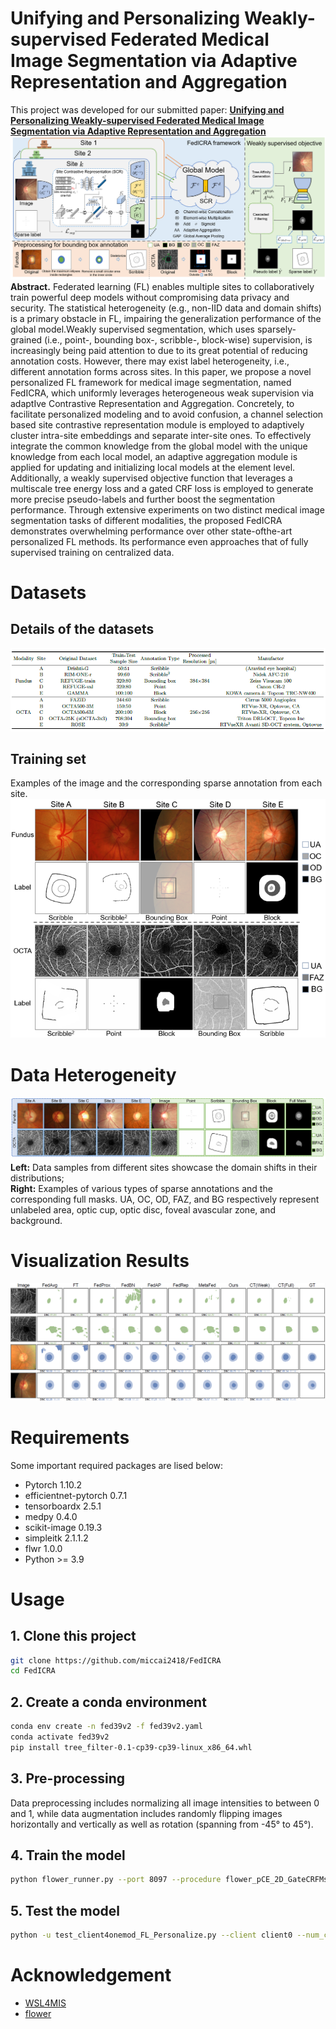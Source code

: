 # Unifying and Personalizing Weakly-supervised Federated Medical Image Segmentation via Adaptive Representation and Aggregation
This project was developed for our submitted paper: [**Unifying and Personalizing Weakly-supervised Federated Medical Image Segmentation via Adaptive Representation and Aggregation**](https://arxiv.org/abs/2304.05635)
![TEL](image/framework.png)
**Abstract.** Federated learning (FL) enables multiple sites to collaboratively train powerful deep models without compromising data privacy and security. The statistical heterogeneity (e.g., non-IID data and domain shifts) is a primary obstacle in FL, impairing the generalization performance of the global model.Weakly supervised segmentation, which uses sparsely-grained (i.e., point-, bounding box-, scribble-, block-wise) supervision, is increasingly being paid attention to due to its great potential of reducing annotation costs. However, there may exist label heterogeneity, i.e., different annotation forms across sites. In this paper, we propose a novel personalized FL framework for medical image segmentation, named FedICRA, which uniformly leverages heterogeneous weak supervision via adaptIve Contrastive Representation and Aggregation. Concretely, to facilitate personalized modeling and to avoid confusion, a channel selection based site contrastive representation module is employed to adaptively cluster intra-site embeddings and separate inter-site ones. To effectively integrate the common knowledge from the global model with the unique knowledge from each local model, an adaptive aggregation module is applied for updating and initializing local models at the element level. Additionally, a weakly supervised objective function that leverages a multiscale tree energy loss and a gated CRF loss is employed to generate more precise pseudo-labels and further boost the segmentation performance. Through extensive experiments on two distinct medical image segmentation tasks of different modalities, the proposed FedICRA demonstrates overwhelming performance over other state-ofthe-art personalized FL methods. Its performance even approaches that of fully supervised training on centralized data.
# Datasets
## Details of the datasets
![TEL](image/dataset.png)
## Training set
Examples of the image and the corresponding sparse annotation from each site.
![TEL](image/trainingset.png)
# Data Heterogeneity
![TEL](image/label.png)
**Left:** Data samples from different sites showcase the domain shifts in their distributions; \
**Right:** Examples of various types of sparse annotations and the corresponding full masks. UA, OC, OD, FAZ, and BG respectively represent unlabeled area, optic cup, optic disc, foveal avascular zone, and background.
# Visualization Results
![TEL](image/output.png)
# Requirements
Some important required packages are lised below:
* Pytorch 1.10.2
* efficientnet-pytorch 0.7.1
* tensorboardx 2.5.1
* medpy 0.4.0
* scikit-image 0.19.3
* simpleitk  2.1.1.2
* flwr 1.0.0
* Python >= 3.9
# Usage
## 1. Clone this project
``` bash
git clone https://github.com/miccai2418/FedICRA
cd FedICRA
```

## 2. Create a conda environment
``` bash
conda env create -n fed39v2 -f fed39v2.yaml
conda activate fed39v2
pip install tree_filter-0.1-cp39-cp39-linux_x86_64.whl
```
## 3. Pre-processing
Data preprocessing includes normalizing all image intensities to between 0 and 1, while data augmentation includes randomly flipping images horizontally and vertically as well as rotation (spanning from -45° to 45°).

## 4. Train the model
``` bash 
python flower_runner.py --port 8097 --procedure flower_pCE_2D_GateCRFMsacleTreeEnergyLoss_Ours --exp faz/WeaklySeg_pCE --base_lr 0.01 --img_class faz --model unet_lc_multihead --gpus 0 1 2 3 4 5 --strategy FedICRA --alpha 1 --rep_iters 3
```

## 5. Test the model
``` bash
python -u test_client4onemod_FL_Personalize.py --client client0 --num_classes 2 --in_chns 1 --root_path ../test/ --img_class faz --exp faz/FedICRA_Model/ --min_num_clients 5 --cid 0 --model unet_lc_multihead
```

# Acknowledgement
* [WSL4MIS](https://github.com/HiLab-git/WSL4MIS)
* [flower](https://github.com/mher/flower)
